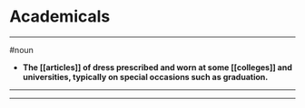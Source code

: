 # Academicals
---
#noun
- **The [[articles]] of dress prescribed and worn at some [[colleges]] and universities, typically on special occasions such as graduation.**
---
---
